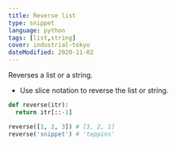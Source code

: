 ```yaml
---
title: Reverse list
type: snippet
language: python
tags: [list,string]
cover: industrial-tokyo
dateModified: 2020-11-02
---
```


Reverses a list or a string.

- Use slice notation to reverse the list or string.

```py
def reverse(itr):
  return itr[::-1]

reverse([1, 2, 3]) # [3, 2, 1]
reverse('snippet') # 'teppins'
```
